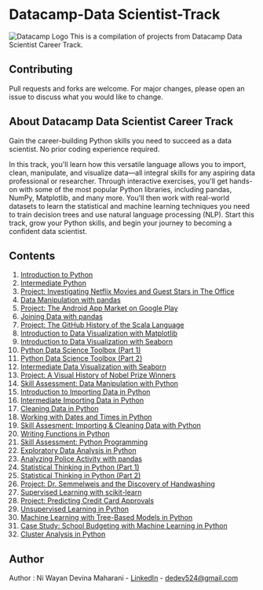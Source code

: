 # Datacamp-Data Scientist-Track
![Datacamp Logo](https://dataresident.com/wp-content/uploads/2021/12/is-datacamp-worth-it.png)
This is a compilation of projects from Datacamp Data Scientist Career Track.

## Contributing
Pull requests and forks are welcome. For major changes, please open an issue to discuss what you would like to change.

## About Datacamp Data Scientist Career Track
Gain the career-building Python skills you need to succeed as a data scientist. No prior coding experience required.

In this track, you'll learn how this versatile language allows you to import, clean, manipulate, and visualize data—all integral skills for any aspiring data professional or researcher. Through interactive exercises, you'll get hands-on with some of the most popular Python libraries, including pandas, NumPy, Matplotlib, and many more. You'll then work with real-world datasets to learn the statistical and machine learning techniques you need to train decision trees and use natural language processing (NLP). Start this track, grow your Python skills, and begin your journey to becoming a confident data scientist.

## Contents
1. [Introduction to Python](https://app.datacamp.com/learn/courses/intro-to-python-for-data-science)
2. [Intermediate Python](https://app.datacamp.com/learn/courses/intermediate-python)
3. [Project: Investigating Netflix Movies and Guest Stars in The Office](https://app.datacamp.com/learn/projects/entertainment-data)
4. [Data Manipulation with pandas](https://app.datacamp.com/learn/courses/data-manipulation-with-pandas)
5. [Project: The Android App Market on Google Play](https://app.datacamp.com/learn/projects/android-app-market)
6. [Joining Data with pandas](https://app.datacamp.com/learn/courses/joining-data-with-pandas)
7. [Project: The GitHub History of the Scala Language](https://app.datacamp.com/learn/projects/163)
8. [Introduction to Data Visualization with Matplotlib](https://app.datacamp.com/learn/courses/introduction-to-data-visualization-with-matplotlib)
9. [Introduction to Data Visualization with Seaborn](https://app.datacamp.com/learn/courses/introduction-to-data-visualization-with-seaborn)
10. [Python Data Science Toolbox (Part 1)](https://app.datacamp.com/learn/courses/python-data-science-toolbox-part-1)
11. [Python Data Science Toolbox (Part 2)](https://app.datacamp.com/learn/courses/python-data-science-toolbox-part-2)
12. [Intermediate Data Visualization with Seaborn](https://app.datacamp.com/learn/courses/intermediate-data-visualization-with-seaborn)
13. [Project: A Visual History of Nobel Prize Winners](https://app.datacamp.com/learn/projects/nobel-winners)
14. [Skill Assessment: Data Manipulation with Python](https://assessment.datacamp.com/data-manipulation-with-python?track_title=Data%20Scientist%20%20with%20Python&track_url=https://www.datacamp.com/tracks/data-scientist-with-python/continue&next_content_type=course&next_content_title=Introduction%20to%20Importing%20Data%20in%20Python&next_content_technology=python)
15. [Introduction to Importing Data in Python](https://app.datacamp.com/learn/courses/introduction-to-importing-data-in-python)
16. [Intermediate Importing Data in Python](https://app.datacamp.com/learn/courses/intermediate-importing-data-in-python)
17. [Cleaning Data in Python](https://app.datacamp.com/learn/courses/cleaning-data-in-python)
18. [Working with Dates and Times in Python](https://app.datacamp.com/learn/courses/working-with-dates-and-times-in-python)
19. [Skill Assesment: Importing & Cleaning Data with Python](https://assessment.datacamp.com/importing-cleaning-data-with-python?track_title=Data%20Scientist%20%20with%20Python&track_url=https://www.datacamp.com/tracks/data-scientist-with-python/continue&next_content_type=course&next_content_title=Writing%20Functions%20in%20Python&next_content_technology=python)
20. [Writing Functions in Python](https://app.datacamp.com/learn/courses/writing-functions-in-python)
21. [Skill Assessment: Python Programming](https://assessment.datacamp.com/python-programming?track_title=Data%20Scientist%20%20with%20Python&track_url=https://www.datacamp.com/tracks/data-scientist-with-python/continue&next_content_type=course&next_content_title=Exploratory%20Data%20Analysis%20in%20Python&next_content_technology=python)
22. [Exploratory Data Analysis in Python](https://app.datacamp.com/learn/courses/exploratory-data-analysis-in-python)
23. [Analyzing Police Activity with pandas](https://app.datacamp.com/learn/courses/analyzing-police-activity-with-pandas)
24. [Statistical Thinking in Python (Part 1)](https://app.datacamp.com/learn/courses/statistical-thinking-in-python-part-1)
25. [Statistical Thinking in Python (Part 2)](https://app.datacamp.com/learn/courses/statistical-thinking-in-python-part-2)
26. [Project: Dr. Semmelweis and the Discovery of Handwashing](https://app.datacamp.com/learn/projects/discovery-of-handwashing)
27. [Supervised Learning with scikit-learn](https://app.datacamp.com/learn/courses/supervised-learning-with-scikit-learn)
28. [Project: Predicting Credit Card Approvals](https://app.datacamp.com/learn/projects/558)
29. [Unsupervised Learning in Python](https://app.datacamp.com/learn/courses/unsupervised-learning-in-python)
30. [Machine Learning with Tree-Based Models in Python](https://app.datacamp.com/learn/courses/machine-learning-with-tree-based-models-in-python)
31. [Case Study: School Budgeting with Machine Learning in Python](https://app.datacamp.com/learn/courses/case-study-school-budgeting-with-machine-learning-in-python)
32. [Cluster Analysis in Python](https://app.datacamp.com/learn/courses/cluster-analysis-in-python)

## Author
Author : Ni Wayan Devina Maharani - [LinkedIn](https://linkedin.com/in/ni-wayan-devina) - dedev524@gmail.com
